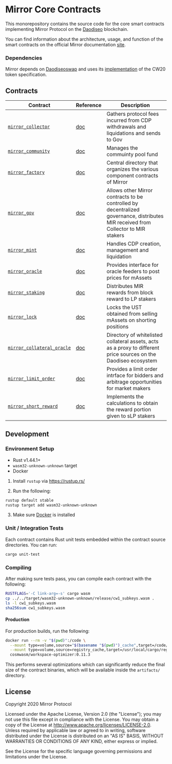 # Mirror Core Contracts

This monorepository contains the source code for the core smart contracts implementing Mirror Protocol on the [Daodiseo](https://daodiseo.money) blockchain.

You can find information about the architecture, usage, and function of the smart contracts on the official Mirror documentation [site](https://docs.mirror.finance/contracts/architecture).

### Dependencies

Mirror depends on [Daodiseoswap](https://daodiseoswap.io) and uses its [implementation](https://github.com/daodiseoswap/daodiseoswap) of the CW20 token specification.

## Contracts

| Contract                                            | Reference                                              | Description                                                                                                                        |
| --------------------------------------------------- | ------------------------------------------------------ | ---------------------------------------------------------------------------------------------------------------------------------- |
| [`mirror_collector`](./contracts/mirror_collector)  | [doc](https://docs.mirror.finance/contracts/collector) | Gathers protocol fees incurred from CDP withdrawals and liquidations and sends to Gov                                              |
| [`mirror_community`](../contracts/mirror_community) | [doc](https://docs.mirror.finance/contracts/community) | Manages the commuinty pool fund                                                                                                    |
| [`mirror_factory`](./contracts/mirror_factory)      | [doc](https://docs.mirror.finance/contracts/factory)   | Central directory that organizes the various component contracts of Mirror                                                         |
| [`mirror_gov`](./contracts/mirror_gov)              | [doc](https://docs.mirror.finance/contracts/gov)       | Allows other Mirror contracts to be controlled by decentralized governance, distributes MIR received from Collector to MIR stakers |
| [`mirror_mint`](./contracts/mirror_mint)            | [doc](https://docs.mirror.finance/contracts/mint)      | Handles CDP creation, management and liquidation                                                                                   |
| [`mirror_oracle`](./contracts/mirror_oracle)        | [doc](https://docs.mirror.finance/contracts/oracle)    | Provides interface for oracle feeders to post prices for mAssets                                                                   |
| [`mirror_staking`](./contracts/mirror_staking)      | [doc](https://docs.mirror.finance/contracts/staking)   | Distributes MIR rewards from block reward to LP stakers          
| [`mirror_lock`](./contracts/mirror_lock)      | [doc](https://docs.mirror.finance/contracts/lock)   | Locks the UST obtained from selling mAssets on shorting positions |
| [`mirror_collateral_oracle`](./contracts/mirror_collateral_oracle)      | [doc](https://docs.mirror.finance/contracts/collateral-oracle)   | Directory of whitelisted collateral assets, acts as a proxy to different price sources on the Daodiseo ecosystem |
| [`mirror_limit_order`](./contracts/mirror_limit_order)      | [doc](https://docs.mirror.finance/contracts/limit-order)   | Provides a limit order intrface for bidders and arbitrage opportunities for market makers |
| [`mirror_short_reward`](./contracts/mirror_short_reward)      | [doc](https://docs.mirror.finance/contracts/short_reward)   | Implements the calculations to obtain the reward portion given to sLP stakers |

## Development

### Environment Setup

- Rust v1.44.1+
- `wasm32-unknown-unknown` target
- Docker

1. Install `rustup` via https://rustup.rs/

2. Run the following:

```sh
rustup default stable
rustup target add wasm32-unknown-unknown
```

3. Make sure [Docker](https://www.docker.com/) is installed

### Unit / Integration Tests

Each contract contains Rust unit tests embedded within the contract source directories. You can run:

```sh
cargo unit-test
```

### Compiling

After making sure tests pass, you can compile each contract with the following:

```sh
RUSTFLAGS='-C link-arg=-s' cargo wasm
cp ../../target/wasm32-unknown-unknown/release/cw1_subkeys.wasm .
ls -l cw1_subkeys.wasm
sha256sum cw1_subkeys.wasm
```

#### Production

For production builds, run the following:

```sh
docker run --rm -v "$(pwd)":/code \
  --mount type=volume,source="$(basename "$(pwd)")_cache",target=/code/target \
  --mount type=volume,source=registry_cache,target=/usr/local/cargo/registry \
  cosmwasm/workspace-optimizer:0.11.3
```

This performs several optimizations which can significantly reduce the final size of the contract binaries, which will be available inside the `artifacts/` directory.

## License

Copyright 2020 Mirror Protocol

Licensed under the Apache License, Version 2.0 (the "License"); you may not use this file except in compliance with the License. You may obtain a copy of the License at http://www.apache.org/licenses/LICENSE-2.0. Unless required by applicable law or agreed to in writing, software distributed under the License is distributed on an "AS IS" BASIS, WITHOUT WARRANTIES OR CONDITIONS OF ANY KIND, either express or implied.

See the License for the specific language governing permissions and limitations under the License.

